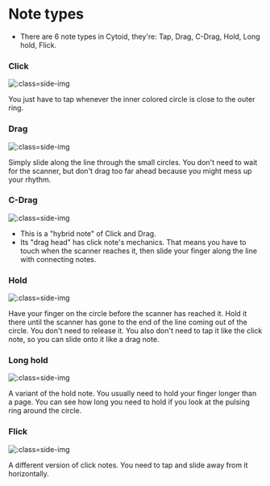 # Note types

- There are 6 note types in Cytoid, they're: Tap, Drag, C-Drag, Hold, Long hold, Flick.

### Click
![](../../../img/gameplay_general/click.gif ":class=side-img")

You just have to tap whenever the inner colored circle is close to the outer ring.


### Drag
![](../../../img/gameplay_general/drag.gif ":class=side-img")

Simply slide along the line through the small circles. You don't need to wait for the scanner, but don't drag too far ahead because you might mess up your rhythm.


### C-Drag

![](../../../img/gameplay_general/c-drag.gif ":class=side-img")

- This is a "hybrid note" of Click and Drag.
- Its "drag head" has click note's mechanics. That means you have to touch when the scanner reaches it, then slide your finger along the line with connecting notes.

### Hold

![](../../../img/gameplay_general/hold.gif ":class=side-img")

Have your finger on the circle before the scanner has reached it. Hold it there until the scanner has gone to the end of the line coming out of the circle. You don't need to release it. You also don't need to tap it like the click note, so you can slide onto it like a drag note.

### Long hold

![](../../../img/gameplay_general/long_hold.gif ":class=side-img")

A variant of the hold note. You usually need to hold your finger longer than a page. You can see how long you need to hold if you look at the pulsing ring around the circle.

### Flick

![](../../../img/gameplay_general/flick.gif ":class=side-img")

A different version of click notes. You need to tap and slide away from it horizontally.
